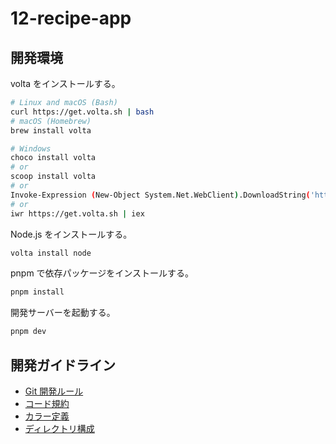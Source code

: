 # 12-recipe-app

## 開発環境

volta をインストールする。

```bash
# Linux and macOS (Bash)
curl https://get.volta.sh | bash
# macOS (Homebrew)
brew install volta

# Windows
choco install volta
# or
scoop install volta
# or
Invoke-Expression (New-Object System.Net.WebClient).DownloadString('https://get.volta.sh')
# or
iwr https://get.volta.sh | iex
```

Node.js をインストールする。

```bash
volta install node
```

pnpm で依存パッケージをインストールする。

```bash
pnpm install
```

開発サーバーを起動する。

```bash
pnpm dev
```

## 開発ガイドライン

- [Git 開発ルール](src/_documents/git_development_rule.md)
- [コード規約](src/_documents/coding_guideline.md)
- [カラー定義](src/_documents/color_definition.md)
- [ディレクトリ構成](src/_documents/directory_structure.md)
